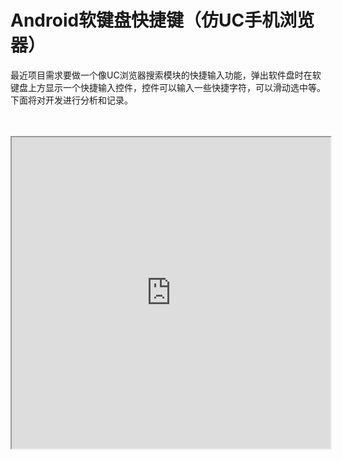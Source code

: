 Android软键盘快捷键（仿UC手机浏览器）
==

 最近项目需求要做一个像UC浏览器搜索模块的快捷输入功能，弹出软件盘时在软键盘上方显示一个快捷输入控件，控件可以输入一些快捷字符，可以滑动选中等。下面将对开发进行分析和记录。    
<br/>
<br/>

<iframe height=498 width=510 src="http://player.youku.com/embed/XNjcyMDU4Njg0" />

1.功能分析
--
> * 快捷输入 （点击快捷键，内容将会输入到输入框）
> * 滑块选中 （滑动滑块可以选中文本）
> * 弹出选中菜单（菜单拥有剪切、复制、分享等）
> * 剪切板 （点击快捷键显示剪切板界面)

<br/>


2.功能实现
--
以下介绍各功能的具体实现思路，开发中遇到的问题和解决方法。

1.滑块选中功能
---
>  **A） 按下事件**
>> -  当选中菜单显示时，需要关闭选中菜单 

<br/>

>  **B） 长按事件**
>> -  输入框获取焦点，显示光标（滑块滑动时输入框光标会隐藏，此时需要重新显示光标并保证滑动时光标不在消失

>> -  获取输入框当前光标所在位置，用于后面滑动时选中

>> -  触发滑块拉伸动画

>> -  触发震动事件

<br/>

>  **C） 滑动选中**
>> - 左右滑动选中文本

>> - 文本过长，滑块滑到顶端时文本自动滚动且选中

>> - 反向或结束滑动时，自动滚动立刻结束

<br/>

> **D） 滑动结束**

>> - 滑动结束时若有文本被选中，则弹出选中快捷菜单 

>> - 结束拉伸动画

<br/>

> **E）代码块**

> **1.给滑块设置OnTouchListener监听**

   这里要着重说一下为什么不用**OnLongClickListener**监听长按事件。由于滑**AbsSeekBar**重写了**onTouchEvent()**方法去除了点击和长按事件。只能通过设置**onTouchListener**事件监听触摸事件，而**onTouchListener**是在**dispatchTouchEvent(MotionEvent event)**方法内触发的，事件触发在**onTouchEvent**之前。

        public boolean dispatchTouchEvent(MotionEvent event) {  
        if (!onFilterTouchEventForSecurity(event)) {  
            return false;  
        }  
  
        if (mOnTouchListener != null && (mViewFlags & ENABLED_MASK) == ENABLED &&  
                mOnTouchListener.onTouch(this, event)) {  
            return true;  
        }  
        return onTouchEvent(event);  
    }  

<br/>
>  **2.onTouch方法回调**

由于滑块的点击和长按事件无法触发，所以只通过手势的**onDown** 和 **onLongPress** 监听按下和长按事件     

       @Override
    public boolean onTouch(View v, MotionEvent event) {
        //手势监听
        mSeekBarGestureDetector.onTouchEvent(event);
        //长按事件结束
        if (event.getAction() == MotionEvent.ACTION_UP && isLongPress) {
            //防抖动，避免多次点击而频繁执行动画
			if (Shake.shake(v)) {
                return false;
            }
			//标记滑块触摸事件结束
            isSeekTouchUp = true;
			//结束滑块的拉伸动画（D2)
            stopSeekAnim(getMeasuredWidth() - (int) (getResources().getDisplayMetrics().density * 32));

        }
        return false;
    }

<br/>
> **3.手势事件回调**

		//滑块按下事件
      @Override
        public boolean onDown(MotionEvent e) {
			//输入框EditText 对象不为
            requireNonNull(mEditText, "editText can't be null");
			//关闭输入框选中选中菜单（当菜单显示时，再次滑动滑块需要先关闭选中菜单，否则菜单会频繁弹出，导致界面重新layot影响滑块动画执行）---(A1)
            EditorCompat.stopTextActionMode(mEditText);
            return super.onDown(e);
        }
		
		//滑块长按事件
        @Override
        public void onLongPress(MotionEvent e) {
            super.onLongPress(e);
            requireNonNull(mEditText, "editText can't be null");
            //触发震动 震动持续100ms ---(B4)
			VibratorCompat.Vibrate(getContext(), 100);
            //获取光标的初始位置，用于文本选中 ---(B2)
			mCursorPosition = mEditText.getSelectionStart();
            //初始化光标（当滑动滑块时，光标会消失，滑动过程中没有选中状态变化，所以需要先初始化一下光标位置，让光标显示且文本处于可选状态）---(B1)
			EditorCompat.positionAtCursorOffset(mEditText);
            //触发滑块的横向拉伸动画 ---(B3)
			startSeekAnim(mSeekBarWidth);

        }


> **4.SeekBar 滑动事件**

在SeekBar的滑动回调中处理滑动选中和文本滚动选中。首先获取滑块的初始位置，SeekBar滑动时获取滑动的差值并更新位置，根据差值移动光标选中文本，当滑块到达顶端而文本过长，此时需要通过Handler 定时发送移动光标选中文本的消息，直到文本全部选中。当反向移动或停止触摸SeekBar时需要立刻取消Handler消息。

	//SeekBar 滑动
    @Override
    public void onProgressChanged(SeekBar seekBar, int progress, boolean fromUser) {
         1. 判断SeekBar是长按状态
		
		 2. 获取滑动差值（int dx = progress -mLastPosition）
		
		 3. 判断差值是否大于0以区分是向左还是向右滑动
		
		 4. 差值<=0 向左滑动，此时取消向右自动滚动选中文本的Handler消息。
			使用Selection的setSelection(text,start,stop)方法选中文本，text为文本内容，
			start是光标开始的位置，stop是光标结束的位置
			当滑块到达左端而光标未到达最左端时，使用Handler延迟150ms发送向左自动滚动选中文本的消息
            
 			差值>0 向右滑动，此时取消向左自动滚动选中文本的Handler消息，
			使用Selection的setSelction(text,start.stop)选中文本
			当滑块到右端而光标未到达最右端时，使用Handler延迟150ms发送向右自动滚动选中文本的消息
		
		5.更新SeekBar的位置
    }

	//SeekBar触摸事件触发
    @Override
    public void onStartTrackingTouch(SeekBar seekBar) {

        //记录当前SeekBar位置 mLastPosition

    }

	//SeekBar 触摸事件结束
    @Override
    public void onStopTrackingTouch(SeekBar seekBar) {
       
		 1. 取消所有Handler消息
		 2. 若SeekBar是点击事件而非长按事件，释放时需要重置SeekBar 初始位置
      
    }


> **5.Handler 消息**

    @Override
    public void handleMessage(Message msg) {
            super.handleMessage(msg);
            switch (msg.what) {
 				//向左滑动
                case 1:
                    //1.移动选中文本
                    //2.延时发送继续向左移动选中文本的消息
				
                    break;
				//向右滑动
                case 2:
					//1.移动选中文本
                    //2.发送继续向右移动选中文本的消息
				
                    break;
            }
        }
        
        


<br/>
<br/>
2.快捷输入
--
 获取光标的开始**Selection.getSelectionStart()**位置和结束位置**Selection.getSelectionEnd()**。利用String的**replace(start,stop,str)**方法将选中部分替换成快捷字符。

 注意：当替换快捷字符后光标的位置总是默认在字符左侧。需求是光标要在替换字符的最右侧。那么就需要移动光标到右侧。
 使用Selection.setSelection(index)，index为光标的位置，只需要将当前光标的位置加上字符长度就可以了。        


<br/>
<br/>
3.弹出和关闭选中快捷菜单
--
当释放**SeekBar**时,需要弹出选中快捷菜单，当然若没有内容被选中菜单是不会弹出的，而在此触摸滑块时需要关闭菜单避免影响滑块的拉伸动画。

**注意：**菜单的弹出玉打开需要通过Java的反射机制打开。这是因为选中快捷菜单是由**TextView**中的**mEditor**对象控制的，而TextView并没有提供外部获取**mEditor**对象的public方法。这就需要我们获取**mEditor**对象，进而获取**Editor**类的私有类对象及该私有类的方法。通过反射机制执行该方法来达到我们想要的效果。
 

<br/>
<br/>

4.剪切板
--
待续-------------------
 



<br/>
<br/>
总结：开发中遇到的一些问题
==

<br/>
>  **SeekBar 样式更改**


- 圆形的滑块周围总是有白色的边框，开上去是在滑块外套了个矩形。

通过设置SeekBar的android:splitTrack="false"解决了问题。这个属性的作用是决定是否分割进度条，我们通常见到的进度条左右颜色不一样就是设定这个属性来分割的，该属性的默认值为TRUE。
我们看一下 这个属性的描素：

     /**
     * Specifies whether the track should be split by the thumb. When true,
     * the thumb's optical bounds will be clipped out of the track drawable,
     * then the thumb will be drawn into the resulting gap.
     *
     * @param splitTrack Whether the track should be split by the thumb
     */
      public void setSplitTrack(boolean splitTrack) {
        mSplitTrack = splitTrack;
        invalidate();
    }


大意：用于指定进度条是否需要分割，若选择分割，那么拇指按钮的可视边界将取决于分割后的进度图片（由于分割是矩形分割，所以会有白色的背景），否则拇指图标将被绘制在进度的间隙内。

<br/>

> **SeekBar 点击和长按事件无法触发**

SeeKBar 继承于AbsSeekBar 而AbsSeekBar 对View的onTouchEvent方法进行了重写，去除了点击和长按事件的处理，因此发触发事件回调。
然而SeekBar的onTouchListener事件是可以正常回调的，因为该事件是在dispatchTouchEvent事件分发方法中进行判断的，方法的调用要在onTouchEvent之前。那么通过GestureDetector 的onTouchEvent方法接收onTouchListener的回到事件就可以实现点击和长按事件的监听。

<br/>
<br/>

> **SeekBar 的动画会卡住导致控件无法完全拉伸或收缩**

1.要标记按下，长按，释放时的状态和防抖动，避免多次触发动画

2.避免界面进行重新layout，在动画开始期间，不能有新的控件显示或隐藏（eg:选中菜单的显示与关闭必须与动画错开)

<br/>
<br/>

> **SeekBar滑动时光标消失，无法看到选中状态**

输入框的焦点还在，光标隐藏了，单纯的再次显示光标并不能解决问题，后来通过反射的方法初始化了光标和编辑状态就可以了。

<br/>
<br/>

> **选中文本时，过多的文本不自动滚动**

文本选中是通过Selection.setSelection（str,start,stop)方法实现的，实现过程中发现光标移动到顶端时就不在移动了。后来发现文本的滚动是选中文本的结束位置决定的，所以当start到达顶端时就不移动了，那么固定start的位置，移动stop的位置就解决的这个问题。在移动过程中要注意方向和移动的距离避免数组越界。

<br/>
> **屏幕休眠再唤醒时发现滑动动画为执行结束**

添加屏幕休眠和唤醒监听，在屏幕休眠时启动滑块的缩放动画。
